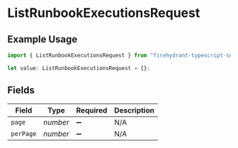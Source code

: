 # ListRunbookExecutionsRequest

## Example Usage

```typescript
import { ListRunbookExecutionsRequest } from "firehydrant-typescript-sdk/models/operations";

let value: ListRunbookExecutionsRequest = {};
```

## Fields

| Field              | Type               | Required           | Description        |
| ------------------ | ------------------ | ------------------ | ------------------ |
| `page`             | *number*           | :heavy_minus_sign: | N/A                |
| `perPage`          | *number*           | :heavy_minus_sign: | N/A                |